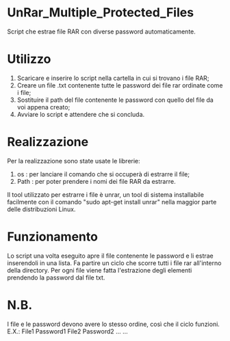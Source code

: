 # UnRar_Multiple_Protected_Files
Script che estrae file RAR con diverse password automaticamente.

# Utilizzo
   1) Scaricare e inserire lo script nella cartella in cui si trovano i file RAR;
   2) Creare un file .txt contenente tutte le password dei file rar ordinate come i file;
   3) Sostituire il path del file contenente le password con quello del file da voi appena creato;
   4) Avviare lo script e attendere che si concluda.

# Realizzazione
Per la realizzazione sono state usate le librerie:
   1) os : per lanciare il comando che si occuperà di estrarre il file;
   2) Path : per poter prendere i nomi dei file RAR da estrarre.
   
Il tool utilizzato per estrarre i file è unrar, un tool di sistema installabile facilmente con il comando "sudo apt-get install unrar" nella maggior parte delle distribuzioni Linux.

# Funzionamento
Lo script una volta eseguito apre il file contenente le password e li estrae inserendoli in una lista.
Fa partire un ciclo che scorre tutti i file rar all'interno della directory.
Per ogni file viene fatta l'estrazione degli elementi prendendo la password dal file txt.

# N.B.
   I file e le password devono avere lo stesso ordine, così che il ciclo funzioni.
   E.X.:
    File1    Password1
    File2    Password2
    ...      ...
